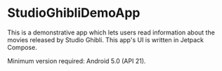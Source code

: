 # StudioGhibliDemoApp

This is a demonstrative app which lets users read information about the movies released by Studio Ghibli.
This app's UI is written in Jetpack Compose.

Minimum version required: Android 5.0 (API 21).
